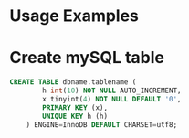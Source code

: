 # Usage Examples


# Create mySQL table

```sql
CREATE TABLE dbname.tablename (
		h int(10) NOT NULL AUTO_INCREMENT,
		x tinyint(4) NOT NULL DEFAULT '0',
		PRIMARY KEY (x),
		UNIQUE KEY h (h)
	) ENGINE=InnoDB DEFAULT CHARSET=utf8;
```